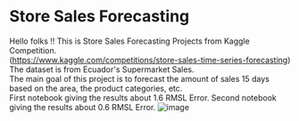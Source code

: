 # Store Sales Forecasting
Hello folks ‼️ This is Store Sales Forecasting Projects from Kaggle Competition. \
(https://www.kaggle.com/competitions/store-sales-time-series-forecasting) \
The dataset is from Ecuador's Supermarket Sales. \
The main goal of this project is to forecast the amount of sales 15 days based on the area, the product categories, etc. \
First notebook giving the results about 1.6 RMSL Error. Second notebook giving the results about 0.6 RMSL Error. 
![image](https://github.com/user-attachments/assets/cde5af54-6b2b-4b68-9609-d1641adda37f)
